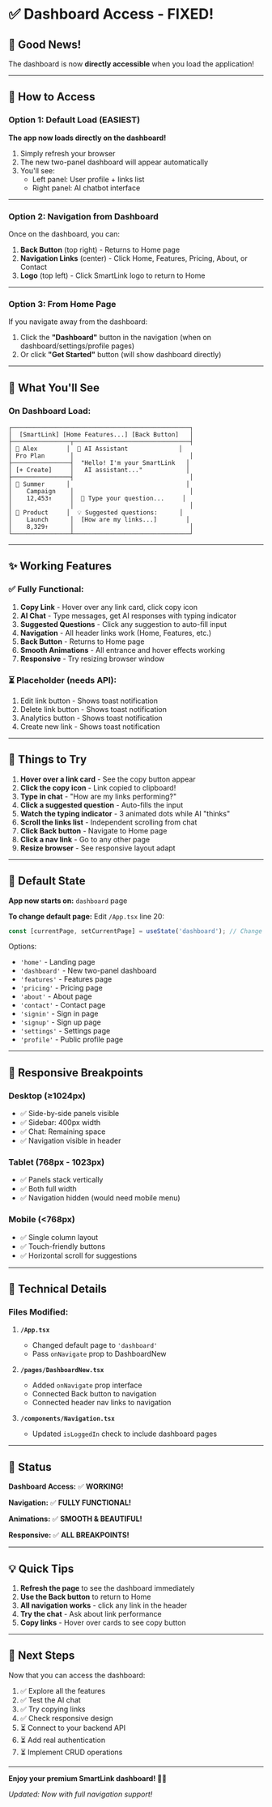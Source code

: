 # ✅ Dashboard Access - FIXED!

## 🎉 Good News!

The dashboard is now **directly accessible** when you load the application!

---

## 🚀 How to Access

### Option 1: Default Load (EASIEST)
**The app now loads directly on the dashboard!**

1. Simply refresh your browser
2. The new two-panel dashboard will appear automatically
3. You'll see:
   - Left panel: User profile + links list
   - Right panel: AI chatbot interface

---

### Option 2: Navigation from Dashboard
Once on the dashboard, you can:

1. **Back Button** (top right) - Returns to Home page
2. **Navigation Links** (center) - Click Home, Features, Pricing, About, or Contact
3. **Logo** (top left) - Click SmartLink logo to return to Home

---

### Option 3: From Home Page
If you navigate away from the dashboard:

1. Click the **"Dashboard"** button in the navigation (when on dashboard/settings/profile pages)
2. Or click **"Get Started"** button (will show dashboard directly)

---

## 🎨 What You'll See

### On Dashboard Load:

```
┌─────────────────────────────────────────────────┐
│  [SmartLink] [Home Features...] [Back Button]   │
├────────────────┬────────────────────────────────┤
│ 👤 Alex        │  🤖 AI Assistant              │
│ Pro Plan       │                                │
├────────────────┤  "Hello! I'm your SmartLink   │
│ [+ Create]     │   AI assistant..."            │
├────────────────┤                                │
│ 🔗 Summer      │                                │
│    Campaign    │                                │
│    12,453↑     │  💬 Type your question...     │
│                │                                │
│ 🔗 Product     │  💡 Suggested questions:      │
│    Launch      │  [How are my links...]        │
│    8,329↑      │                                │
└────────────────┴────────────────────────────────┘
```

---

## ✨ Working Features

### ✅ Fully Functional:

1. **Copy Link** - Hover over any link card, click copy icon
2. **AI Chat** - Type messages, get AI responses with typing indicator
3. **Suggested Questions** - Click any suggestion to auto-fill input
4. **Navigation** - All header links work (Home, Features, etc.)
5. **Back Button** - Returns to Home page
6. **Smooth Animations** - All entrance and hover effects working
7. **Responsive** - Try resizing browser window

### ⏳ Placeholder (needs API):

1. Edit link button - Shows toast notification
2. Delete link button - Shows toast notification
3. Analytics button - Shows toast notification
4. Create new link - Shows toast notification

---

## 🧪 Things to Try

1. **Hover over a link card** - See the copy button appear
2. **Click the copy icon** - Link copied to clipboard!
3. **Type in chat** - "How are my links performing?"
4. **Click a suggested question** - Auto-fills the input
5. **Watch the typing indicator** - 3 animated dots while AI "thinks"
6. **Scroll the links list** - Independent scrolling from chat
7. **Click Back button** - Navigate to Home page
8. **Click a nav link** - Go to any other page
9. **Resize browser** - See responsive layout adapt

---

## 🎯 Default State

**App now starts on:** `dashboard` page

**To change default page:**
Edit `/App.tsx` line 20:
```typescript
const [currentPage, setCurrentPage] = useState('dashboard'); // Change this
```

Options:
- `'home'` - Landing page
- `'dashboard'` - New two-panel dashboard
- `'features'` - Features page
- `'pricing'` - Pricing page
- `'about'` - About page
- `'contact'` - Contact page
- `'signin'` - Sign in page
- `'signup'` - Sign up page
- `'settings'` - Settings page
- `'profile'` - Public profile page

---

## 📱 Responsive Breakpoints

### Desktop (≥1024px)
- ✅ Side-by-side panels visible
- ✅ Sidebar: 400px width
- ✅ Chat: Remaining space
- ✅ Navigation visible in header

### Tablet (768px - 1023px)
- ✅ Panels stack vertically
- ✅ Both full width
- ✅ Navigation hidden (would need mobile menu)

### Mobile (<768px)
- ✅ Single column layout
- ✅ Touch-friendly buttons
- ✅ Horizontal scroll for suggestions

---

## 🔧 Technical Details

### Files Modified:

1. **`/App.tsx`**
   - Changed default page to `'dashboard'`
   - Pass `onNavigate` prop to DashboardNew

2. **`/pages/DashboardNew.tsx`**
   - Added `onNavigate` prop interface
   - Connected Back button to navigation
   - Connected header nav links to navigation

3. **`/components/Navigation.tsx`**
   - Updated `isLoggedIn` check to include dashboard pages

---

## 🎉 Status

**Dashboard Access:** ✅ **WORKING!**

**Navigation:** ✅ **FULLY FUNCTIONAL!**

**Animations:** ✅ **SMOOTH & BEAUTIFUL!**

**Responsive:** ✅ **ALL BREAKPOINTS!**

---

## 💡 Quick Tips

1. **Refresh the page** to see the dashboard immediately
2. **Use the Back button** to return to Home
3. **All navigation works** - click any link in the header
4. **Try the chat** - Ask about link performance
5. **Copy links** - Hover over cards to see copy button

---

## 🚀 Next Steps

Now that you can access the dashboard:

1. ✅ Explore all the features
2. ✅ Test the AI chat
3. ✅ Try copying links
4. ✅ Check responsive design
5. ⏳ Connect to your backend API
6. ⏳ Add real authentication
7. ⏳ Implement CRUD operations

---

**Enjoy your premium SmartLink dashboard! 🎉🔗**

*Updated: Now with full navigation support!*
